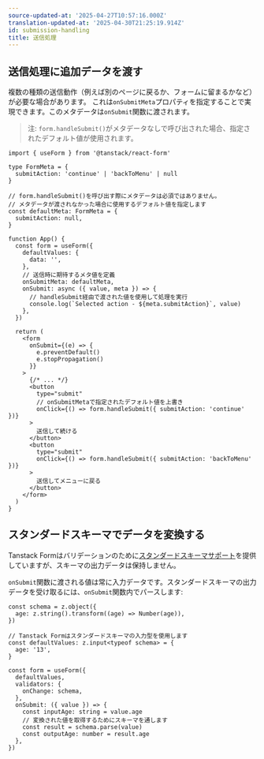 ```yaml
---
source-updated-at: '2025-04-27T10:57:16.000Z'
translation-updated-at: '2025-04-30T21:25:19.914Z'
id: submission-handling
title: 送信処理
---
```


## 送信処理に追加データを渡す

複数の種類の送信動作（例えば別のページに戻るか、フォームに留まるかなど）が必要な場合があります。
これは`onSubmitMeta`プロパティを指定することで実現できます。このメタデータは`onSubmit`関数に渡されます。

> 注: `form.handleSubmit()`がメタデータなしで呼び出された場合、指定されたデフォルト値が使用されます。

```tsx
import { useForm } from '@tanstack/react-form'

type FormMeta = {
  submitAction: 'continue' | 'backToMenu' | null
}

// form.handleSubmit()を呼び出す際にメタデータは必須ではありません。
// メタデータが渡されなかった場合に使用するデフォルト値を指定します
const defaultMeta: FormMeta = {
  submitAction: null,
}

function App() {
  const form = useForm({
    defaultValues: {
      data: '',
    },
    // 送信時に期待するメタ値を定義
    onSubmitMeta: defaultMeta,
    onSubmit: async ({ value, meta }) => {
      // handleSubmit経由で渡された値を使用して処理を実行
      console.log(`Selected action - ${meta.submitAction}`, value)
    },
  })

  return (
    <form
      onSubmit={(e) => {
        e.preventDefault()
        e.stopPropagation()
      }}
    >
      {/* ... */}
      <button
        type="submit"
        // onSubmitMetaで指定されたデフォルト値を上書き
        onClick={() => form.handleSubmit({ submitAction: 'continue' })}
      >
        送信して続ける
      </button>
      <button
        type="submit"
        onClick={() => form.handleSubmit({ submitAction: 'backToMenu' })}
      >
        送信してメニューに戻る
      </button>
    </form>
  )
}
```

## スタンダードスキーマでデータを変換する

Tanstack Formはバリデーションのために[スタンダードスキーマサポート](./validation.md)を提供していますが、スキーマの出力データは保持しません。

`onSubmit`関数に渡される値は常に入力データです。スタンダードスキーマの出力データを受け取るには、`onSubmit`関数内でパースします:

```tsx
const schema = z.object({
  age: z.string().transform((age) => Number(age)),
})

// Tanstack Formはスタンダードスキーマの入力型を使用します
const defaultValues: z.input<typeof schema> = {
  age: '13',
}

const form = useForm({
  defaultValues,
  validators: {
    onChange: schema,
  },
  onSubmit: ({ value }) => {
    const inputAge: string = value.age
    // 変換された値を取得するためにスキーマを通します
    const result = schema.parse(value)
    const outputAge: number = result.age
  },
})
```

